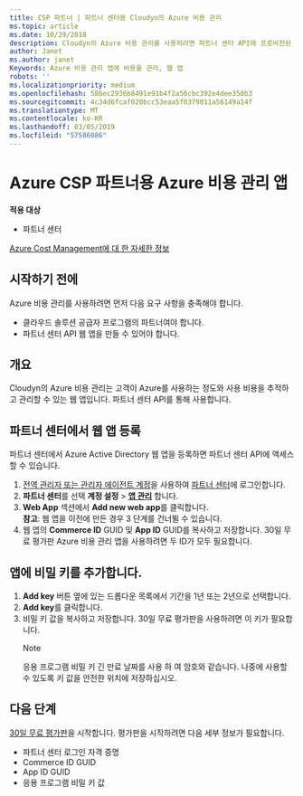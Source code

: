 ```yaml
---
title: CSP 파트너 | 파트너 센터용 Cloudyn의 Azure 비용 관리
ms.topic: article
ms.date: 10/29/2018
description: Cloudyn의 Azure 비용 관리를 사용하려면 파트너 센터 API에 프로비전된 액세스가 필요합니다.
author: Janet
ms.author: janet
Keywords: Azure 비용 관리 앱에 비용을 관리, 웹 앱
robots: ''
ms.localizationpriority: medium
ms.openlocfilehash: 586ec2936b8491e91b4f2a56cbc392e4dee350b3
ms.sourcegitcommit: 4c34d6fcaf020bcc53eaa5f0379011a56149a14f
ms.translationtype: MT
ms.contentlocale: ko-KR
ms.lasthandoff: 03/05/2019
ms.locfileid: "57586086"
---
```

# <a name="azure-cost-management-app-for-azure-csp-partners"></a>Azure CSP 파트너용 Azure 비용 관리 앱  

**적용 대상**

-  파트너 센터

[Azure Cost Management에 대 한 자세한 정보](https://go.microsoft.com/fwlink/p/?linkid=857893)

## <a name="before-you-begin"></a>시작하기 전에
Azure 비용 관리를 사용하려면 먼저 다음 요구 사항을 충족해야 합니다.

- 클라우드 솔루션 공급자 프로그램의 파트너여야 합니다.
- 파트너 센터 API 웹 앱을 만들 수 있어야 합니다.

## <a name="overview"></a>개요

Cloudyn의 Azure 비용 관리는 고객이 Azure를 사용하는 정도와 사용 비용을 추적하고 관리할 수 있는 웹 앱입니다. 파트너 센터 API를 통해 사용합니다.

## <a name="register-your-web-app-in-the-partner-center"></a>파트너 센터에서 웹 앱 등록
파트너 센터에서 Azure Active Directory 웹 앱을 등록하면 파트너 센터 API에 액세스할 수 있습니다. 
1.  [전역 관리자 또는 관리자 에이전트 계정](create-user-accounts-and-set-permissions.md)을 사용하여 [파트너 센터](https://partnercenter.microsoft.com/en-us/pcv/dashboard/overview)에 로그인합니다.
2.  **파트너 센터**를 선택 **계정 설정** &gt;  **[앱 관리](https://partnercenter.microsoft.com/en-us/pcv/apiintegration/appmanagement)** 합니다.
3.  **Web App** 섹션에서 **Add new web app**를 클릭합니다.
<br> **참고**: 웹 앱을 이전에 만든 경우 3 단계를 건너뛸 수 있습니다.
4.  웹 앱의 **Commerce ID** GUID 및 **App ID** GUID를 복사하고 저장합니다. 30일 무료 평가판 Azure 비용 관리 앱을 사용하려면 두 ID가 모두 필요합니다.

## <a name="add-a-secret-key-to-your-app"></a>앱에 비밀 키를 추가합니다.
1. **Add key** 버튼 옆에 있는 드롭다운 목록에서 기간을 1년 또는 2년으로 선택합니다.
2. **Add key**를 클릭합니다. 
3. 비밀 키 값을 복사하고 저장합니다. 30일 무료 평가판을 사용하려면 이 키가 필요합니다.<br>
   > [!NOTE]  
   > 응용 프로그램 비밀 키 긴 만료 날짜를 사용 하 여 암호와 같습니다. 나중에 사용할 수 있도록 키 값을 안전한 위치에 저장하십시오.

## <a name="next-steps"></a>다음 단계
[30일 무료 평가판](https://go.microsoft.com/fwlink/?linkid=857895)을 시작합니다.
평가판을 시작하려면 다음 세부 정보가 필요합니다.
- 파트너 센터 로그인 자격 증명
- Commerce ID GUID
- App ID GUID
- 응용 프로그램 비밀 키 값
